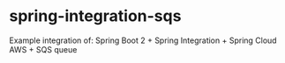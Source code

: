# spring-integration-sqs
Example integration of: Spring Boot 2 + Spring Integration + Spring Cloud AWS + SQS queue
